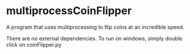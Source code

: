 # multiprocessCoinFlipper
A program that uses multiprocessing to flip coins at an incredible speed.

There are no external dependencies.
To run on windows, simply double click on coinFlipper.py
